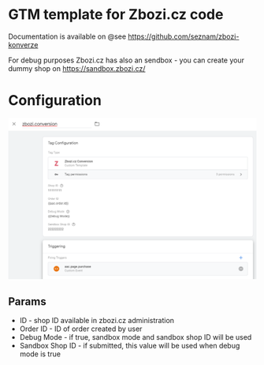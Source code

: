 # GTM template for Zbozi.cz code
Documentation is available on
@see https://github.com/seznam/zbozi-konverze

For debug purposes Zbozi.cz has also an sendbox - you can create your dummy shop on
https://sandbox.zbozi.cz/


# Configuration

![GTM template for Zbozi.cz](https://github.com/House-of-Rezac/zbozicz/blob/master/zbozi-preview.png)

## Params
* ID - shop ID available in zbozi.cz administration
* Order ID - ID of order created by user
* Debug Mode - if true, sandbox mode and sandbox shop ID will be used
* Sandbox Shop ID - if submitted, this value will be used when debug mode is true
